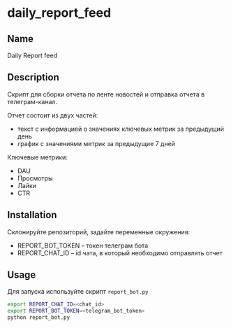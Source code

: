 # daily_report_feed

## Name
Daily Report feed

## Description
Скрипт для сборки отчета по ленте новостей и отправка отчета в телеграм-канал.

Отчет состоит из двух частей:
- текст с информацией о значениях ключевых метрик за предыдущий день
- график с значениями метрик за предыдущие 7 дней

Ключевые метрики: 
- DAU 
- Просмотры
- Лайки
- CTR


## Installation
Склонируйте репозиторий, задайте переменные окружения:
- REPORT_BOT_TOKEN – токен телеграм бота
- REPORT_CHAT_ID – id чата, в который необходимо отправлять отчет

## Usage
Для запуска используйте скрипт `report_bot.py`
```bash
export REPORT_CHAT_ID=<chat_id>
export REPORT_BOT_TOKEN=<telegram_bot_token>
python report_bot.py
```